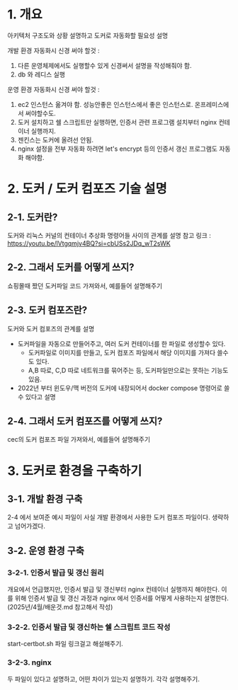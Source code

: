 # 1. 개요
아키텍처 구조도와 상황 설명하고 도커로 자동화할 필요성 설명

개발 환경 자동화시 신경 써야 할것 :
1. 다른 운영체제에서도 실행할수 있게 신경써서 설명을 작성해줘야 함.
2. db 와 레디스 실행

운영 환경 자동화시 신경 써야 할것 :
1. ec2 인스턴스 옮겨야 함. 성능안좋은 인스턴스에서 좋은 인스턴스로. 온프레미스에서 써야할수도.
2. 도커 설치하고 쉘 스크립트만 실행하면, 인증서 관련 프로그램 설치부터 nginx 컨테이너 실행까지.
3. 젠킨스는 도커에 올려선 안됨.
4. nginx 설정을 전부 자동화 하려면 let's encrypt 등의 인증서 갱신 프로그램도 자동화 해야함.
# 2. 도커 / 도커 컴포즈 기술 설명
## 2-1. 도커란?
도커와 리눅스 커널의 컨테이너 추상화 명령어들 사이의 관계를 설명
참고 링크 : https://youtu.be/lVtgqmjv4BQ?si=cbUSs2JDq_wT2sWK
## 2-2. 그래서 도커를 어떻게 쓰지?
쇼핑몰때 짰던 도커파일 코드 가져와서, 예를들어 설명해주기
## 2-3. 도커 컴포즈란?
도커와 도커 컴포즈의 관계를 설명
- 도커파일을 자동으로 만들어주고, 여러 도커 컨테이너를 한 파일로 생성할수 있다.
	- 도커파일로 이미지를 만들고, 도커 컴포즈 파일에서 해당 이미지를 가져다 쓸수도 있다.
	- A,B 따로, C,D 따로 네트워크를 묶어주는 등, 도커파일만으로는 못하는 기능도 있음.
- 2022년 부터 윈도우/맥 버전의 도커에 내장되어서 docker compose 명령어로 쓸수 있다고 설명
## 2-4. 그래서 도커 컴포즈를 어떻게 쓰지?
cec의 도커 컴포즈 파일 가져와서, 예를들어 설명해주기
# 3. 도커로 환경을 구축하기
## 3-1. 개발 환경 구축
2-4 에서 보여준 예시 파일이 사실 개발 환경에서 사용한 도커 컴포즈 파일이다.
생략하고 넘어가겠다.
## 3-2. 운영 환경 구축
### 3-2-1. 인증서 발급 및 갱신 원리
개요에서 언급했지만, 인증서 발급 및 갱신부터 nginx 컨테이너 실행까지 해야한다.
이를 위해 인증서 발급 및 갱신 과정과 nginx 에서 인증서를 어떻게 사용하는지 설명한다.
(2025년/4월/배운것.md 참고해서 작성)
### 3-2-2. 인증서 발급 및 갱신하는 쉘 스크립트 코드 작성
start-certbot.sh 파일 링크걸고 해설해주기.
### 3-2-3. nginx
두 파일이 있다고 설명하고, 어떤 차이가 있는지 설명하기.
각각 설명해주기.